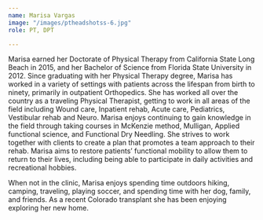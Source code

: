 ```yaml
---
name: Marisa Vargas
image: "/images/ptheadshotss-6.jpg"
role: PT, DPT

---
```

Marisa earned her Doctorate of Physical Therapy from California State Long Beach in 2015, and her Bachelor of Science from Florida State University in 2012. Since graduating with her Physical Therapy degree, Marisa has worked in a variety of settings with patients across the lifespan from birth to ninety, primarily in outpatient Orthopedics. She has worked all over the country as a traveling Physical Therapist, getting to work in all areas of the field including Wound care, Inpatient rehab, Acute care, Pediatrics, Vestibular rehab and Neuro. Marisa enjoys continuing to gain knowledge in the field through taking courses in McKenzie method, Mulligan, Applied functional science, and Functional Dry Needling. She strives to work together with clients to create a plan that promotes a team approach to their rehab. Marisa aims to restore patients’ functional mobility to allow them to return to their lives, including being able to participate in daily activities and recreational hobbies.

When not in the clinic, Marisa enjoys spending time outdoors hiking, camping, traveling, playing soccer, and spending time with her dog, family, and friends. As a recent Colorado transplant she has been enjoying exploring her new home.